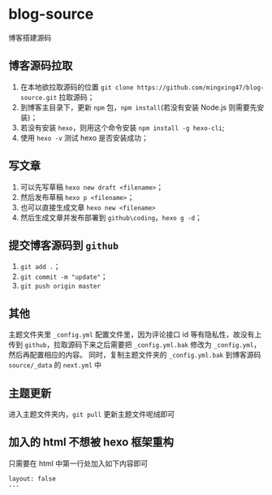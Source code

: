 # blog-source
博客搭建源码
## 博客源码拉取
1. 在本地欲拉取源码的位置 `git clone https://github.com/mingxing47/blog-source.git` 拉取源码；
2. 到博客主目录下，更新 `npm` 包，`npm install`(若没有安装 Node.js 则需要先安装)；
3. 若没有安装 `hexo`，则用这个命令安装 `npm install -g hexo-cli`;
4. 使用 `hexo -v` 测试 hexo 是否安装成功；
## 写文章
1. 可以先写草稿 `hexo new draft <filename>`；
2. 然后发布草稿 `hexo p <filename>`；
3. 也可以直接生成文章 `hexo new <filename>`
4. 然后生成文章并发布部署到 `github\coding`，`hexo g -d`；
## 提交博客源码到 `github`
1. `git add .`；
2. `git commit -m "update"`；
3. `git push origin master`
## 其他
主题文件夹里 `_config.yml` 配置文件里，因为评论接口 id 等有隐私性，故没有上传到 `github`，拉取源码下来之后需要把 `_config.yml.bak` 修改为 `_config.yml`，然后再配置相应的内容。
同时，复制主题文件夹的 `_config.yml.bak` 到博客源码 `source/_data` 的 `next.yml` 中
## 主题更新
进入主题文件夹内，`git pull` 更新主题文件呢绒即可
## 加入的 html 不想被 hexo 框架重构
只需要在 html 中第一行处加入如下内容即可
```
layout: false
---
```